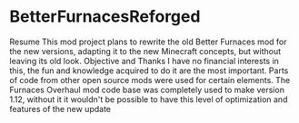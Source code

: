 # BetterFurnacesReforged
Resume
This mod project plans to rewrite the old Better Furnaces 
mod for the new versions, adapting it to the new Minecraft concepts, but without leaving its 
old look.
Objective and Thanks
I have no financial interests in this, the fun and knowledge acquired to do it are the most important.  Parts of code from other open source mods were used for certain elements.  The Furnaces Overhaul mod code base was completely used to make version 1.12, without it it wouldn't be possible to have this level of optimization and features of the new update
